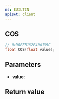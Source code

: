 ```yaml
---
ns: BUILTIN
apiset: client
---
```

## COS

```c
// 0xD0FFB162F40A139C
float COS(float value);
```


## Parameters
* **value**:

## Return value

